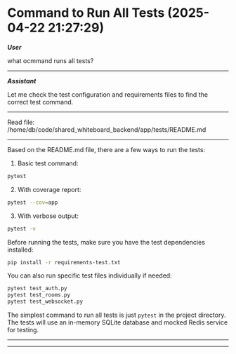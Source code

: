 <!-- Generated by SpecStory -->

# Command to Run All Tests (2025-04-22 21:27:29)

_**User**_

what ocmmand runs all tests?

---

_**Assistant**_

Let me check the test configuration and requirements files to find the correct test command.

---

Read file: /home/db/code/shared_whiteboard_backend/app/tests/README.md

---

Based on the README.md file, there are a few ways to run the tests:

1. Basic test command:
```bash
pytest
```

2. With coverage report:
```bash
pytest --cov=app
```

3. With verbose output:
```bash
pytest -v
```

Before running the tests, make sure you have the test dependencies installed:
```bash
pip install -r requirements-test.txt
```

You can also run specific test files individually if needed:
```bash
pytest test_auth.py
pytest test_rooms.py
pytest test_websocket.py
```

The simplest command to run all tests is just `pytest` in the project directory. The tests will use an in-memory SQLite database and mocked Redis service for testing.

---



---

